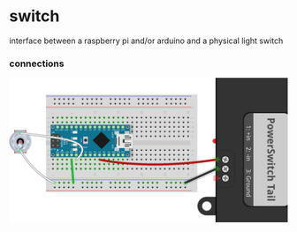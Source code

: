 # switch
interface between a raspberry pi and/or arduino and a physical light switch

### connections
![arduino light switch circuit](arduino/switch/light_switch_bb_smaller.png)
